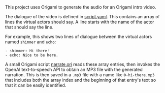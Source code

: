 This project uses Origami to generate the audio for an Origami intro video.

The dialogue of the video is defined in [script.yaml](script.yaml). This contains an array of lines the virtual actors should say. A line starts with the name of the actor that should say the line.

For example, this shows two lines of dialogue between the virtual actors named `shimmer` and `echo`:

```
- shimmer: Hi there!
- echo: Nice to be here.
```

A small Origami script [narrate.ori](src/narrate.ori) reads these array entries, then invokes the OpenAI text-to-speech API to obtain an MP3 file with the generated narration. This is then saved in a `.mp3` file with a name like `0-hi-there.mp3` that includes both the array index and the beginning of that entry's text so that it can be easily identified.
